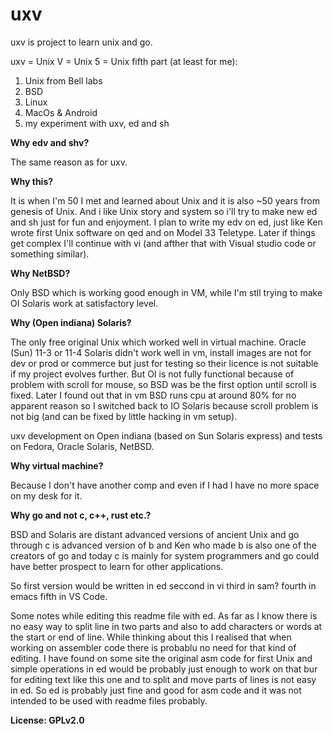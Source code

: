 # uxv

uxv is project to learn unix and go.

uxv = Unix V = Unix 5 = Unix fifth part (at least for me):

1. Unix from Bell labs
2. BSD
3. Linux
4. MacOs & Android
5. my experiment with uxv, ed and sh

**Why edv and shv?**

The same reason as for uxv.

**Why this?**

It is when I'm 50 I met and learned about Unix and it is also ~50 years from genesis of Unix.
And i like Unix story and system so i'll try to make new ed and sh just for fun and enjoyment.
I plan to write my edv on ed, just like Ken wrote first Unix software on qed and on Model 33 Teletype.
Later if things get complex I'll continue with vi (and afther that with Visual studio code or something similar).

**Why NetBSD?**

Only BSD which is working good enough in VM, while I'm stll trying to make OI Solaris work at satisfactory level.

**Why (Open indiana) Solaris?**

The only free original Unix which worked well in virtual machine.
Oracle (Sun) 11-3 or 11-4 Solaris didn't work well in vm, install images are not for dev or prod or commerce
but just for testing so their licence is not suitable if my project evolves further.
But OI is not fully functional because of problem with scroll for mouse, so BSD was be the first option until scroll is fixed.
Later I found out that in vm BSD runs cpu at around 80% for no apparent reason so I switched back to IO Solaris because
scroll problem is not big (and can be fixed by little hacking in vm setup).

uxv development on Open indiana (based on Sun Solaris express) and tests on Fedora, Oracle Solaris, NetBSD.

**Why virtual machine?**

Because I don't have another comp and even if I had I have no more space on my desk for it.

**Why go and not c, c++, rust etc.?**

BSD and Solaris are distant advanced versions of ancient Unix and
go through c is advanced version of b and
Ken who made b is also one of the creators of go and
today c is mainly for system programmers and go could have better prospect to learn
for other applications.

So first version would be written in ed
seccond in vi
third in sam?
fourth in emacs
fifth in VS Code.

Some notes while editing this readme file with ed. As far as I know there is no easy way to split line in two parts
and also to add characters or words at the start or end of line. While thinking about this I realised that when
working on assembler code there is probablu no need for that kind of editing. I have found on some site the original
asm code for first Unix and simple operations in ed would be probably just enough to work on that bur for editing
text like this one and to split and move parts of lines is not easy in ed. So ed is probably just fine and good for
asm code and it was not intended to be used with readme files probably.

**License: GPLv2.0**
